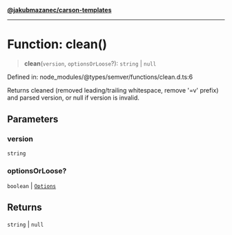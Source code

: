 [**@jakubmazanec/carson-templates**](../../../README.md)

---

# Function: clean()

> **clean**(`version`, `optionsOrLoose`?): `string` \| `null`

Defined in: node_modules/@types/semver/functions/clean.d.ts:6

Returns cleaned (removed leading/trailing whitespace, remove '=v' prefix) and parsed version, or
null if version is invalid.

## Parameters

### version

`string`

### optionsOrLoose?

`boolean` | [`Options`](../interfaces/Options.md)

## Returns

`string` \| `null`
